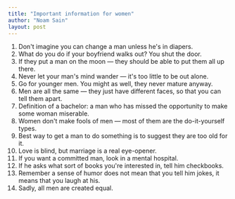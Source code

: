```yaml
---
title: "Important information for women"
author: "Noam Sain"
layout: post
---
```


1. Don't imagine you can change a man unless he's in diapers.
2. What do you do if your boyfriend walks out? You shut the door.
3. If they put a man on the moon — they should be able to put them all up there.
4. Never let your man's mind wander — it's too little to be out alone.
5. Go for younger men. You might as well, they never mature anyway.
6. Men are all the same — they just have different faces, so that you can tell them apart.
7. Definition of a bachelor: a man who has missed the opportunity to make some woman miserable.
8. Women don't make fools of men — most of them are the do-it-yourself types.
9. Best way to get a man to do something is to suggest they are too old for it.
10. Love is blind, but marriage is a real eye-opener.
11. If you want a committed man, look in a mental hospital.
12. If he asks what sort of books you're interested in, tell him checkbooks.
13. Remember a sense of humor does not mean that you tell him jokes, it means that you laugh at his.
14. Sadly, all men are created equal.